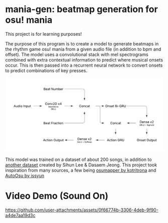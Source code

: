 # mania-gen: beatmap generation for osu! mania

This project is for learning purposes!

The purpose of this program is to create a model to generate beatmaps in the rhythm game osu! mania from a given audio file (in addition to bpm and offset). The model 
uses a convolutional stack with mel spectrograms combined with extra contextual information to predict where musical onsets occur. This is then passed into
a recurrent neural network to convert onsets to predict combinations of key presses.

![plot](./imgs/model_flow.png)

This model was trained on a dataset of about 200 songs, in addition to [another dataset](https://drive.google.com/drive/folders/1wNUPNz9u28aUMQuqA6e9-OwSxL_SJ6qw?usp=sharing) created by
Sihun Lee & Dasaem Jeong. This project took inspiration from many sources, a few being [osumapper by kotritrona](https://github.com/kotritrona/osumapper) and [AutoOsu by issyun](https://github.com/issyun/AutoOsu)


# Video Demo (Sound On)
https://github.com/user-attachments/assets/0f66774b-3306-4deb-9f90-a4de7aa19d3c

